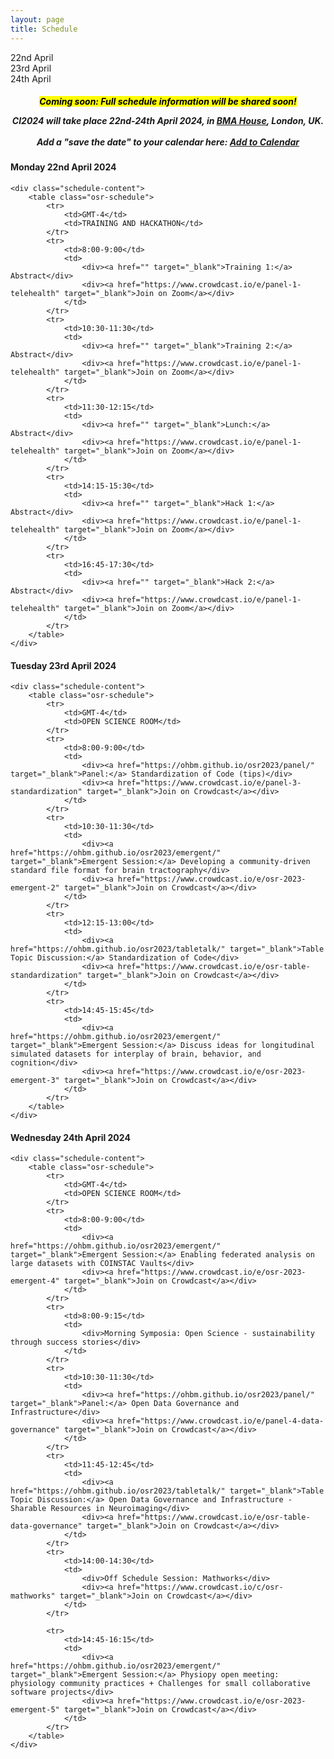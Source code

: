 ```yaml
---
layout: page
title: Schedule
---
```



<script>
const ALL_DAYS = ["04-22", "04-23", "04-24"];

function setupActiveDayTab(activeDay) {
    /* First, remove the "active" classname for all tabs */
    ALL_DAYS.forEach(day => {
        let divDay = document.getElementById(`day-${day}`);
        divDay.className = divDay.className.replace("active", "");
    });
    
    /* Then add it to the appropriate day */
    let divDay = document.getElementById(`day-${activeDay}`);
    divDay.className = `${divDay.className} active`;
}

function setupActiveDaySchedule(activeDay) {
    /* First, hide all the schedule blocks */
    ALL_DAYS.forEach(day => {
        let divDay = document.getElementById(`schedule-${day}`);
        divDay.className = divDay.className.replace("active", "");
    });
    
    /* Then display:block to show the appropriate one */
    let divDay = document.getElementById(`schedule-${activeDay}`);
    divDay.className = `${divDay.className} active`;
}

function showScheduleForDay(day) {
    setupActiveDayTab(day);
    setupActiveDaySchedule(day);
}
</script>


<div class="schedule-days">
  <div id="day-04-22" class="schedule-day active" onclick="showScheduleForDay('04-22')">22nd April</div>
  <div id="day-04-23" class="schedule-day" onclick="showScheduleForDay('04-23')">23rd April</div>
  <div id="day-04-24" class="schedule-day" onclick="showScheduleForDay('04-24')">24th April</div>
</div>

<h5 style="text-align: center;">
<mark>Coming soon: Full schedule information will be shared soon!</mark>

<p>
<b><i>CI2024 will take place 22nd-24th April 2024, in <a href="https://bmahouse.org.uk">BMA House</a>, London, UK.</i></b> 
<br><br><b>Add a "save the date" to your calendar here:</b> <a title="Add to Calendar" class="addeventatc" data-id="rw19409406" href="https://www.addevent.com/event/rw19409406" target="_blank">Add to Calendar</a> <script type="text/javascript" src="https://cdn.addevent.com/libs/atc/1.6.1/atc.min.js" async defer></script>
</p>

<!-- <p>UTC</p> -->
</h5>

<div id="schedule-04-22" class="schedule-block">
    <h4>Monday 22nd April 2024</h4>

    <div class="schedule-content">
        <table class="osr-schedule">
            <tr>
                <td>GMT-4</td>
                <td>TRAINING AND HACKATHON</td>
            </tr>
            <tr>
                <td>8:00-9:00</td>
                <td>
                    <div><a href="" target="_blank">Training 1:</a> Abstract</div>
                    <div><a href="https://www.crowdcast.io/e/panel-1-telehealth" target="_blank">Join on Zoom</a></div>
                </td>
            </tr>
            <tr>
                <td>10:30-11:30</td>
                <td>
                    <div><a href="" target="_blank">Training 2:</a> Abstract</div>
                    <div><a href="https://www.crowdcast.io/e/panel-1-telehealth" target="_blank">Join on Zoom</a></div>
                </td>
            </tr>
            <tr>
                <td>11:30-12:15</td>
                <td>
                    <div><a href="" target="_blank">Lunch:</a> Abstract</div>
                    <div><a href="https://www.crowdcast.io/e/panel-1-telehealth" target="_blank">Join on Zoom</a></div>
                </td>
            </tr>
            <tr>
                <td>14:15-15:30</td>
                <td>
                    <div><a href="" target="_blank">Hack 1:</a> Abstract</div>
                    <div><a href="https://www.crowdcast.io/e/panel-1-telehealth" target="_blank">Join on Zoom</a></div>
                </td>
            </tr>
            <tr>
                <td>16:45-17:30</td>
                <td>
                    <div><a href="" target="_blank">Hack 2:</a> Abstract</div>
                    <div><a href="https://www.crowdcast.io/e/panel-1-telehealth" target="_blank">Join on Zoom</a></div>
                </td>
            </tr>
        </table>
    </div>
</div>

<div id="schedule-04-23" class="schedule-block">
    <h4>Tuesday 23rd April 2024</h4>

    <div class="schedule-content">
        <table class="osr-schedule">
            <tr>
                <td>GMT-4</td>
                <td>OPEN SCIENCE ROOM</td>
            </tr>
            <tr>
                <td>8:00-9:00</td>
                <td>
                    <div><a href="https://ohbm.github.io/osr2023/panel/" target="_blank">Panel:</a> Standardization of Code (tips)</div>
                    <div><a href="https://www.crowdcast.io/e/panel-3-standardization" target="_blank">Join on Crowdcast</a></div>
                </td>
            </tr>
            <tr>
                <td>10:30-11:30</td>
                <td>
                    <div><a href="https://ohbm.github.io/osr2023/emergent/" target="_blank">Emergent Session:</a> Developing a community-driven standard file format for brain tractography</div>
                    <div><a href="https://www.crowdcast.io/e/osr-2023-emergent-2" target="_blank">Join on Crowdcast</a></div>
                </td>
            </tr>
            <tr>
                <td>12:15-13:00</td>
                <td>
                    <div><a href="https://ohbm.github.io/osr2023/tabletalk/" target="_blank">Table Topic Discussion:</a> Standardization of Code</div>
                    <div><a href="https://www.crowdcast.io/e/osr-table-standardization" target="_blank">Join on Crowdcast</a></div>
                </td>
            </tr>
            <tr>
                <td>14:45-15:45</td>
                <td>
                    <div><a href="https://ohbm.github.io/osr2023/emergent/" target="_blank">Emergent Session:</a> Discuss ideas for longitudinal simulated datasets for interplay of brain, behavior, and cognition</div>
                    <div><a href="https://www.crowdcast.io/e/osr-2023-emergent-3" target="_blank">Join on Crowdcast</a></div>
                </td>
            </tr>
        </table>
    </div>
</div>

<div id="schedule-04-24" class="schedule-block">
    <h4>Wednesday 24th April 2024</h4>

    <div class="schedule-content">
        <table class="osr-schedule">
            <tr>
                <td>GMT-4</td>
                <td>OPEN SCIENCE ROOM</td>
            </tr>
            <tr>
                <td>8:00-9:00</td>
                <td>
                    <div><a href="https://ohbm.github.io/osr2023/emergent/" target="_blank">Emergent Session:</a> Enabling federated analysis on large datasets with COINSTAC Vaults</div>
                    <div><a href="https://www.crowdcast.io/e/osr-2023-emergent-4" target="_blank">Join on Crowdcast</a></div>
                </td>
            </tr>
            <tr>
                <td>8:00-9:15</td>
                <td>
                    <div>Morning Symposia: Open Science - sustainability through success stories</div>
                </td>
            </tr>
            <tr>
                <td>10:30-11:30</td>
                <td>
                    <div><a href="https://ohbm.github.io/osr2023/panel/" target="_blank">Panel:</a> Open Data Governance and Infrastructure</div>
                    <div><a href="https://www.crowdcast.io/e/panel-4-data-governance" target="_blank">Join on Crowdcast</a></div>
                </td>
            </tr>
            <tr>
                <td>11:45-12:45</td>
                <td>
                    <div><a href="https://ohbm.github.io/osr2023/tabletalk/" target="_blank">Table Topic Discussion:</a> Open Data Governance and Infrastructure - Sharable Resources in Neuroimaging</div>
                    <div><a href="https://www.crowdcast.io/e/osr-table-data-governance" target="_blank">Join on Crowdcast</a></div>
                </td>
            </tr>
            <tr>
                <td>14:00-14:30</td>
                <td>
                    <div>Off Schedule Session: Mathworks</div>
                    <div><a href="https://www.crowdcast.io/c/osr-mathworks" target="_blank">Join on Crowdcast</a></div>
                </td>
            </tr>
            
            <tr>
                <td>14:45-16:15</td>
                <td>
                    <div><a href="https://ohbm.github.io/osr2023/emergent/" target="_blank">Emergent Session:</a> Physiopy open meeting: physiology community practices + Challenges for small collaborative software projects</div>
                    <div><a href="https://www.crowdcast.io/e/osr-2023-emergent-5" target="_blank">Join on Crowdcast</a></div>
                </td>
            </tr>
        </table>
    </div>
</div>

<div class="schedule-leave-space-before-footer">
</div>

<script>!function(d,s,id){var js,fjs=d.getElementsByTagName(s)[0];if(!d.getElementById(id)){js=d.createElement(s);js.id=id;js.src='https://plugins.eventable.com/eventable.js';fjs.parentNode.insertBefore(js,fjs);}}(document,'script', 'eventable-script');</script>


